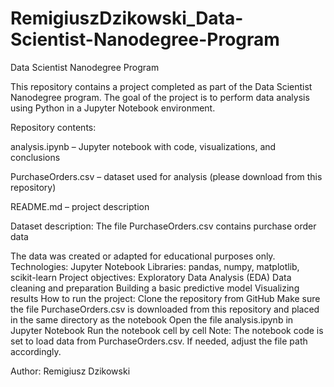 # RemigiuszDzikowski_Data-Scientist-Nanodegree-Program
Data Scientist Nanodegree Program


This repository contains a project completed as part of the Data Scientist Nanodegree program. The goal of the project is to perform data analysis using Python in a Jupyter Notebook environment.

Repository contents:

analysis.ipynb – Jupyter notebook with code, visualizations, and conclusions

PurchaseOrders.csv – dataset used for analysis (please download from this repository)

README.md – project description

Dataset description:
The file PurchaseOrders.csv contains purchase order data 


The data was created or adapted for educational purposes only.
Technologies:
Jupyter Notebook
Libraries: pandas, numpy, matplotlib, scikit-learn
Project objectives:
Exploratory Data Analysis (EDA)
Data cleaning and preparation
Building a basic predictive model
Visualizing results
How to run the project:
Clone the repository from GitHub
Make sure the file PurchaseOrders.csv is downloaded from this repository and placed in the same directory as the notebook
Open the file analysis.ipynb in Jupyter Notebook
Run the notebook cell by cell
Note: The notebook code is set to load data from PurchaseOrders.csv. If needed, adjust the file path accordingly.

Author: Remigiusz Dzikowski